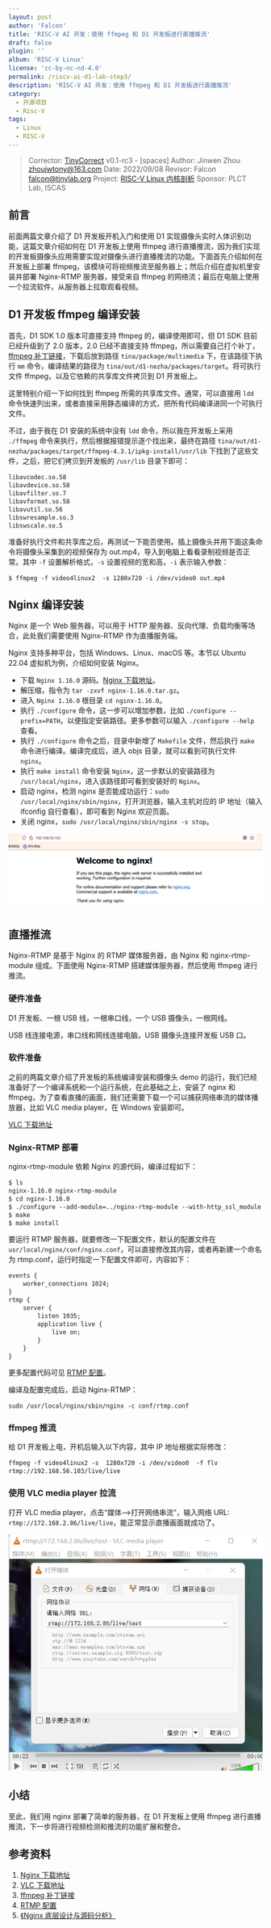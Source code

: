 ```yaml
---
layout: post
author: 'Falcon'
title: 'RISC-V AI 开发：使用 ffmpeg 和 D1 开发板进行直播推流'
draft: false
plugin: ''
album: 'RISC-V Linux'
license: 'cc-by-nc-nd-4.0'
permalink: /riscv-ai-d1-lab-step3/
description: 'RISC-V AI 开发：使用 ffmpeg 和 D1 开发板进行直播推流'
category:
  - 开源项目
  - Risc-V
tags:
  - Linux
  - RISC-V
---
```


> Corrector: [TinyCorrect](https://gitee.com/tinylab/tinycorrect) v0.1-rc3 - [spaces]
> Author:  Jinwen Zhou <zhoujwtony@163.com>
> Date:    2022/09/08
> Revisor: Falcon <falcon@tinylab.org>
> Project: [RISC-V Linux 内核剖析](https://gitee.com/tinylab/riscv-linux)
> Sponsor: PLCT Lab, ISCAS


## 前言

前面两篇文章介绍了 D1 开发板开机入门和使用 D1 实现摄像头实时人体识别功能，这篇文章介绍如何在 D1 开发板上使用 ffmpeg 进行直播推流，因为我们实现的开发板摄像头应用需要实现对摄像头进行直播推流的功能。下面首先介绍如何在开发板上部署 ffmpeg，该模块可将视频推流至服务器上；然后介绍在虚拟机里安装并部署 Nginx-RTMP 服务器，接受来自 ffmpeg 的网络流；最后在电脑上使用一个拉流软件，从服务器上拉取观看视频。

## D1 开发板 ffmpeg 编译安装

首先，D1 SDK 1.0 版本可直接支持 ffmpeg 的，编译使用即可，但 D1 SDK 目前已经升级到了 2.0 版本，2.0 已经不直接支持 ffmpeg，所以需要自己打个补丁，[ffmpeg 补丁链接][3]，下载后放到路径 `tina/package/multimedia` 下，在该路径下执行 `mm` 命令，编译结果的路径为 `tina/out/d1-nezha/packages/target`。将可执行文件 ffmpeg，以及它依赖的共享库文件拷贝到 D1 开发板上。

这里特别介绍一下如何找到 ffmpeg 所需的共享库文件。通常，可以直接用 `ldd` 命令快速列出来，或者直接采用静态编译的方式，把所有代码编译进同一个可执行文件。

不过，由于我在 D1 安装的系统中没有 `ldd` 命令，所以我在开发板上采用 `./ffmpeg` 命令来执行，然后根据报错提示逐个找出来，最终在路径 `tina/out/d1-nezha/packages/target/ffmpeg-4.3.1/ipkg-install/usr/lib` 下找到了这些文件，之后，把它们拷贝到开发板的 `/usr/lib` 目录下即可：

```
libavcodec.so.58
libavdevice.so.58
libavfilter.so.7
libavformat.so.58
libavutil.so.56
libswresample.so.3
libswscale.so.5
```

准备好执行文件和共享库之后，再测试一下能否使用。插上摄像头并用下面这条命令将摄像头采集到的视频保存为 out.mp4，导入到电脑上看看录制视频是否正常。其中 `-f` 设置解析格式，`-s` 设置视频的宽和高，`-i` 表示输入参数：

```
$ ffmpeg -f video4linux2  -s 1280x720 -i /dev/video0 out.mp4
```

## Nginx 编译安装

Nginx 是一个 Web 服务器，可以用于 HTTP 服务器、反向代理、负载均衡等场合，此处我们需要使用 Nginx-RTMP 作为直播服务端。

Nginx 支持多种平台，包括 Windows、Linux、macOS 等。本节以 Ubuntu 22.04 虚拟机为例，介绍如何安装 Nginx。

- 下载 `Nginx 1.16.0` 源码。[Nginx 下载地址][1]。
- 解压缩，指令为 `tar -zxvf nginx-1.16.0.tar.gz`。
- 进入 `Nginx 1.16.0` 根目录 `cd nginx-1.16.0`。
- 执行 `./configure` 命令，这一步可以增加参数，比如 `./configure --prefix=PATH`，以便指定安装路径。更多参数可以输入 `./configure --help` 查看。
- 执行 `./configure` 命令之后，目录中新增了 `Makefile` 文件，然后执行 `make` 命令进行编译。编译完成后，进入 objs 目录，就可以看到可执行文件 `nginx`。
- 执行 `make install` 命令安装 `Nginx`，这一步默认的安装路径为 `/usr/local/nginx`，进入该路径即可看到安装好的 `Nginx`。
- 启动 nginx，检测 nginx 是否能成功运行：`sudo /usr/local/nginx/sbin/nginx`，打开浏览器，输入主机对应的 IP 地址（输入 ifconfig 自行查看），即可看到 Nginx 欢迎页面。
- 关闭 nginx，`sudo /usr/local/nginx/sbin/nginx -s stop`。

![nginx_hello.png](/wp-content/uploads/2022/03/riscv-linux/images/d1-lab/nginx_hello.png)

## 直播推流

Nginx-RTMP 是基于 Nginx 的 RTMP 媒体服务器，由 Nginx 和 nginx-rtmp-module 组成。下面使用 Nginx-RTMP 搭建媒体服务器，然后使用 ffmpeg 进行推流。

### 硬件准备

D1 开发板、一根 USB 线，一根串口线，一个 USB 摄像头，一根网线。

USB 线连接电源，串口线和网线连接电脑，USB 摄像头连接开发板 USB 口。

### 软件准备

之前的两篇文章介绍了开发板的系统编译安装和摄像头 demo 的运行，我们已经准备好了一个编译系统和一个运行系统，在此基础之上，安装了 nginx 和 ffmpeg，为了查看直播的画面，我们还需要下载一个可以捕获网络串流的媒体播放器，比如 VLC media player，在 Windows 安装即可。

[VLC 下载地址][2]

### Nginx-RTMP 部署

nginx-rtmp-module 依赖 Nginx 的源代码，编译过程如下：

```
$ ls
nginx-1.16.0 nginx-rtmp-module
$ cd nginx-1.16.0
$ ./configure --add-module=../nginx-rtmp-module --with-http_ssl_module
$ make
$ make install
```

要运行 RTMP 服务器，就要修改一下配置文件，默认的配置文件在 `usr/local/nginx/conf/nginx.conf`，可以直接修改其内容，或者再新建一个命名为 rtmp.conf，运行时指定一下配置文件即可，内容如下：

```
events {
    worker_connections 1024;
}
rtmp {
    server {
        listen 1935;
        application live {
            live on;
        }
    }
}
```

更多配置代码可见 [RTMP 配置][4]。

编译及配置完成后，启动 Nginx-RTMP：

```
sudo /usr/local/nginx/sbin/nginx -c conf/rtmp.conf
```

### ffmpeg 推流

给 D1 开发板上电，开机后输入以下内容，其中 IP 地址根据实际修改：

```
ffmpeg -f video4linux2 -s  1280x720 -i /dev/video0  -f flv rtmp://192.168.56.103/live/live
```

### 使用 VLC media player 拉流

打开 VLC media player，点击“媒体——>打开网络串流”，输入网络 URL: `rtmp://172.168.2.86/live/live`，能正常显示直播画面就成功了。

![vlc.png](/wp-content/uploads/2022/03/riscv-linux/images/d1-lab/vlc.png)

## 小结

至此，我们用 nginx 部署了简单的服务器，在 D1 开发板上使用 ffmpeg 进行直播推流，下一步将进行视频检测和推流的功能扩展和整合。

## 参考资料

1. [Nginx 下载地址][1]
2. [VLC 下载地址][2]
3. [ffmpeg 补丁链接][3]
4. [RTMP 配置][4]
5. [《Nginx 底层设计与源码分析》][5]

[1]: http://nginx.org/download/nginx-1.16.0.tar.gz
[2]: http://www.videolan.org/
[3]: https://bbs.aw-ol.com/assets/uploads/files/1654559712535-ffmpeg.zip
[4]: https://github.com/arut/nginx-rtmp-module/wiki/Examples
[5]: https://book.douban.com/subject/35495267/

